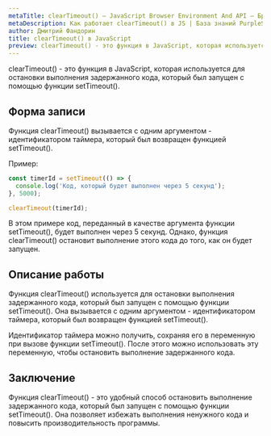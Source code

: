 ```yaml
---
metaTitle: clearTimeout() – JavaScript Browser Environment And API – Браузерное окружение и API в JS
metaDescription: Как работает clearTimeout() в JS | База знаний PurpleSchool
author: Дмитрий Фандорин
title: clearTimeout() в JavaScript
preview: clearTimeout() - это функция в JavaScript, которая используется для остановки выполнения задержанного кода, который был запущен с помощью функции setTimeout()...
---
```


clearTimeout() - это функция в JavaScript, которая используется для остановки выполнения задержанного кода, который был запущен с помощью функции setTimeout().

## Форма записи

Функция clearTimeout() вызывается с одним аргументом - идентификатором таймера, который был возвращен функцией setTimeout().

Пример:

```javascript
const timerId = setTimeout(() => {
  console.log('Код, который будет выполнен через 5 секунд');
}, 5000);

clearTimeout(timerId);
```

В этом примере код, переданный в качестве аргумента функции setTimeout(), будет выполнен через 5 секунд. Однако, функция clearTimeout() остановит выполнение этого кода до того, как он будет запущен.

## Описание работы

Функция clearTimeout() используется для остановки выполнения задержанного кода, который был запущен с помощью функции setTimeout(). Она вызывается с одним аргументом - идентификатором таймера, который был возвращен функцией setTimeout().

Идентификатор таймера можно получить, сохраняя его в переменную при вызове функции setTimeout(). После этого можно использовать эту переменную, чтобы остановить выполнение задержанного кода.

## Заключение

Функция clearTimeout() - это удобный способ остановить выполнение задержанного кода, который был запущен с помощью функции setTimeout(). Она позволяет избежать выполнения ненужного кода и повысить производительность программы.